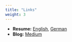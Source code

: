 ```yaml
---
title: "Links"
weight: 3
---
```


- **Resume:** [English](files/Resume-EN.pdf), [German](files/Resume-DE.pdf)
- **Blog:** [Medium](https://wezn.medium.com)